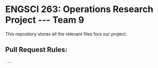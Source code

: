 # ENGSCI 263: Operations Research Project --- Team 9

This repository stores all the relevant files fors our project.

## Pull Request Rules:

    ...

